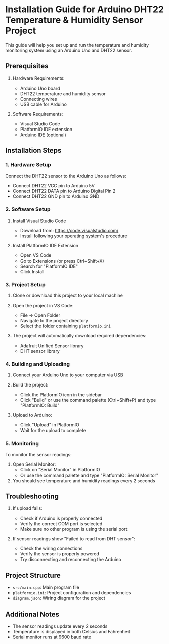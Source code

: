 # Installation Guide for Arduino DHT22 Temperature & Humidity Sensor Project

This guide will help you set up and run the temperature and humidity monitoring system using an Arduino Uno and DHT22 sensor.

## Prerequisites

1. Hardware Requirements:
   - Arduino Uno board
   - DHT22 temperature and humidity sensor
   - Connecting wires
   - USB cable for Arduino

2. Software Requirements:
   - Visual Studio Code
   - PlatformIO IDE extension
   - Arduino IDE (optional)

## Installation Steps

### 1. Hardware Setup

Connect the DHT22 sensor to the Arduino Uno as follows:
- Connect DHT22 VCC pin to Arduino 5V
- Connect DHT22 DATA pin to Arduino Digital Pin 2
- Connect DHT22 GND pin to Arduino GND

### 2. Software Setup

1. Install Visual Studio Code
   - Download from: https://code.visualstudio.com/
   - Install following your operating system's procedure

2. Install PlatformIO IDE Extension
   - Open VS Code
   - Go to Extensions (or press Ctrl+Shift+X)
   - Search for "PlatformIO IDE"
   - Click Install

### 3. Project Setup

1. Clone or download this project to your local machine

2. Open the project in VS Code:
   - File -> Open Folder
   - Navigate to the project directory
   - Select the folder containing `platformio.ini`

3. The project will automatically download required dependencies:
   - Adafruit Unified Sensor library
   - DHT sensor library

### 4. Building and Uploading

1. Connect your Arduino Uno to your computer via USB

2. Build the project:
   - Click the PlatformIO icon in the sidebar
   - Click "Build" or use the command palette (Ctrl+Shift+P) and type "PlatformIO: Build"

3. Upload to Arduino:
   - Click "Upload" in PlatformIO
   - Wait for the upload to complete

### 5. Monitoring

To monitor the sensor readings:
1. Open Serial Monitor:
   - Click on "Serial Monitor" in PlatformIO
   - Or use the command palette and type "PlatformIO: Serial Monitor"
2. You should see temperature and humidity readings every 2 seconds

## Troubleshooting

1. If upload fails:
   - Check if Arduino is properly connected
   - Verify the correct COM port is selected
   - Make sure no other program is using the serial port

2. If sensor readings show "Failed to read from DHT sensor":
   - Check the wiring connections
   - Verify the sensor is properly powered
   - Try disconnecting and reconnecting the Arduino

## Project Structure

- `src/main.cpp`: Main program file
- `platformio.ini`: Project configuration and dependencies
- `diagram.json`: Wiring diagram for the project

## Additional Notes

- The sensor readings update every 2 seconds
- Temperature is displayed in both Celsius and Fahrenheit
- Serial monitor runs at 9600 baud rate

